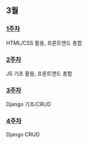 ## 3월

### [1주차](https://github.com/Imseongjoo/TIL/tree/master/2023_03/Week_01)

HTML/CSS 활용, 프론트엔드 총합

### [2주차](https://github.com/Imseongjoo/TIL/tree/master/2023_03/Week_02)

JS 기초 활용, 프론트엔드 총합

### [3주차](https://github.com/Imseongjoo/TIL/tree/master/2023_03/Week_03)

Django 기초/CRUD

### [4주차](https://github.com/Imseongjoo/TIL/tree/master/2023_03/Week_04)

Django CRUD
